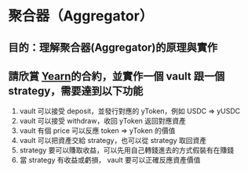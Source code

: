 # 聚合器（Aggregator）

## 目的：理解聚合器(Aggregator)的原理與實作

## 請欣賞 [Yearn](https://docs.yearn.finance/)的合約，並實作一個 vault 跟一個 strategy，需要達到以下功能
1. vault 可以接受 deposit，並發行對應的 yToken，例如 USDC => yUSDC
2. vault 可以接受 withdraw，收回 yToken 返回對應資產
3. vault 有個 price 可以反應 token => yToken 的價值
3. vault 可以把資產交給 strategy，也可以從 strategy 取回資產
4. strategy 要可以賺取收益，可以先用自己轉錢進去的方式假裝有在賺錢
3. 當 strategy 有收益或虧損， vault 要可以正確反應資產價值
